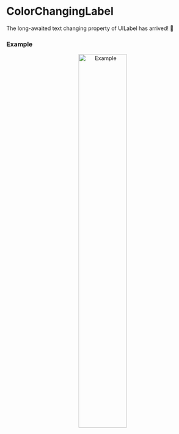 # ColorChangingLabel
The long-awaited text changing property of UILabel has arrived! 🥳

### Example

<p style="text-align:center;"><img src="https://github.com/stateman92/ColorChangingLabel/blob/main/Resources/screenrecording.png?raw=true" width="50%" alt="Example"></p>
